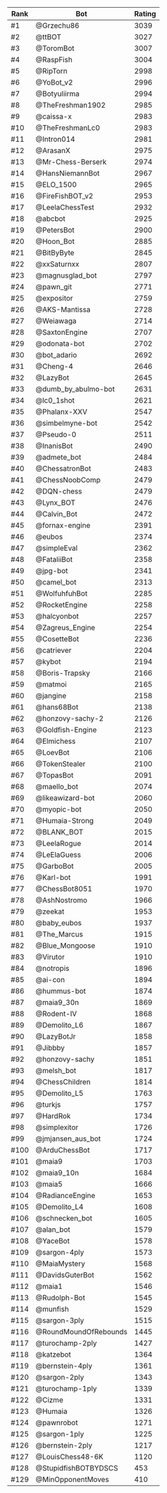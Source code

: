 Rank|Bot|Rating
---|---|---
#1|@Grzechu86|3039
#2|@ttBOT|3027
#3|@ToromBot|3007
#4|@RaspFish|3004
#5|@RipTorn|2998
#6|@YoBot_v2|2996
#7|@Botyuliirma|2994
#8|@TheFreshman1902|2985
#9|@caissa-x|2983
#10|@TheFreshmanLc0|2983
#11|@Intron014|2981
#12|@ArasanX|2975
#13|@Mr-Chess-Berserk|2974
#14|@HansNiemannBot|2967
#15|@ELO_1500|2965
#16|@FireFishBOT_v2|2953
#17|@LeelaChessTest|2932
#18|@abcbot|2925
#19|@PetersBot|2900
#20|@Hoon_Bot|2885
#21|@BitByByte|2845
#22|@xxSaturnxx|2807
#23|@magnusglad_bot|2797
#24|@pawn_git|2771
#25|@expositor|2759
#26|@AKS-Mantissa|2728
#27|@Weiawaga|2714
#28|@SaxtonEngine|2707
#29|@odonata-bot|2702
#30|@bot_adario|2692
#31|@Cheng-4|2646
#32|@LazyBot|2645
#33|@dumb_by_abulmo-bot|2631
#34|@lc0_1shot|2621
#35|@Phalanx-XXV|2547
#36|@simbelmyne-bot|2542
#37|@Pseudo-0|2511
#38|@InanisBot|2490
#39|@admete_bot|2484
#40|@ChessatronBot|2483
#41|@ChessNoobComp|2479
#42|@DQN-chess|2479
#43|@Lynx_BOT|2476
#44|@Calvin_Bot|2472
#45|@fornax-engine|2391
#46|@eubos|2374
#47|@simpleEval|2362
#48|@FataliiBot|2358
#49|@jpg-bot|2341
#50|@camel_bot|2313
#51|@WolfuhfuhBot|2285
#52|@RocketEngine|2258
#53|@halcyonbot|2257
#54|@Zagreus_Engine|2254
#55|@CosetteBot|2236
#56|@catriever|2204
#57|@kybot|2194
#58|@Boris-Trapsky|2166
#59|@matmoi|2165
#60|@jangine|2158
#61|@hans68Bot|2138
#62|@honzovy-sachy-2|2126
#63|@Goldfish-Engine|2123
#64|@Elmichess|2107
#65|@LoevBot|2106
#66|@TokenStealer|2100
#67|@TopasBot|2091
#68|@maello_bot|2074
#69|@likeawizard-bot|2060
#70|@myopic-bot|2050
#71|@Humaia-Strong|2049
#72|@BLANK_BOT|2015
#73|@LeelaRogue|2014
#74|@LeElaGuess|2006
#75|@GarboBot|2005
#76|@Karl-bot|1991
#77|@ChessBot8051|1970
#78|@AshNostromo|1966
#79|@zeekat|1953
#80|@baby_eubos|1937
#81|@The_Marcus|1915
#82|@Blue_Mongoose|1910
#83|@Virutor|1910
#84|@notropis|1896
#85|@ai-con|1894
#86|@hummus-bot|1874
#87|@maia9_30n|1869
#88|@Rodent-IV|1868
#89|@Demolito_L6|1867
#90|@LazyBotJr|1858
#91|@Jibbby|1857
#92|@honzovy-sachy|1851
#93|@melsh_bot|1817
#94|@ChessChildren|1814
#95|@Demolito_L5|1763
#96|@turkjs|1757
#97|@HardRok|1734
#98|@simplexitor|1726
#99|@jmjansen_aus_bot|1724
#100|@ArduChessBot|1717
#101|@maia9|1703
#102|@maia9_10n|1684
#103|@maia5|1666
#104|@RadianceEngine|1653
#105|@Demolito_L4|1608
#106|@schnecken_bot|1605
#107|@alan_bot|1579
#108|@YaceBot|1578
#109|@sargon-4ply|1573
#110|@MaiaMystery|1568
#111|@DavidsGuterBot|1562
#112|@maia1|1546
#113|@Rudolph-Bot|1545
#114|@munfish|1529
#115|@sargon-3ply|1515
#116|@RoundMoundOfRebounds|1445
#117|@turochamp-2ply|1427
#118|@katzebot|1364
#119|@bernstein-4ply|1361
#120|@sargon-2ply|1343
#121|@turochamp-1ply|1339
#122|@Cizme|1331
#123|@Humaia|1326
#124|@pawnrobot|1271
#125|@sargon-1ply|1225
#126|@bernstein-2ply|1217
#127|@LouisChess48-6K|1120
#128|@StupidfishBOTBYDSCS|453
#129|@MinOpponentMoves|410
